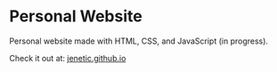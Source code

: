 # Personal Website
Personal website made with HTML, CSS, and JavaScript (in progress).

Check it out at: [jenetic.github.io](https://jenetic.github.io/)
